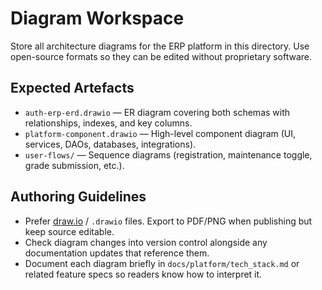# Diagram Workspace

Store all architecture diagrams for the ERP platform in this directory. Use open-source formats so they can be edited without proprietary software.

## Expected Artefacts

- `auth-erp-erd.drawio` — ER diagram covering both schemas with relationships, indexes, and key columns.
- `platform-component.drawio` — High-level component diagram (UI, services, DAOs, databases, integrations).
- `user-flows/` — Sequence diagrams (registration, maintenance toggle, grade submission, etc.).

## Authoring Guidelines

- Prefer [draw.io](https://www.diagrams.net) / `.drawio` files. Export to PDF/PNG when publishing but keep source editable.
- Check diagram changes into version control alongside any documentation updates that reference them.
- Document each diagram briefly in `docs/platform/tech_stack.md` or related feature specs so readers know how to interpret it.
